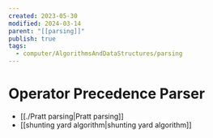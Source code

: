 ```yaml
---
created: 2023-05-30
modified: 2024-03-14
parent: "[[parsing]]"
publish: true
tags:
  - computer/AlgorithmsAndDataStructures/parsing
---
```


# Operator Precedence Parser
- [[./Pratt parsing|Pratt parsing]]
- [[shunting yard algorithm|shunting yard algorithm]]